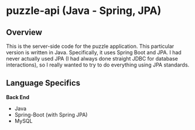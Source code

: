 # puzzle-api (Java - Spring, JPA)

## Overview
This is the server-side code for the puzzle application. This particular version is written in Java. Specifically, it uses Spring Boot and JPA. I had never actually used JPA (I had always done straight JDBC for database interactions), so I really wanted to try to do everything using JPA standards.

## Language Specifics

**Back End**
* Java
* Spring-Boot (with Spring JPA)
* MySQL

